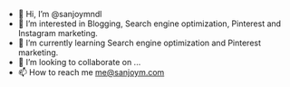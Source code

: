 - 👋 Hi, I’m @sanjoymndl
- 👀 I’m interested in Blogging, Search engine optimization, Pinterest and Instagram marketing.
- 🌱 I’m currently learning Search engine optimization and Pinterest marketing.
- 💞️ I’m looking to collaborate on ...
- 📫 How to reach me me@sanjoym.com

<!---
sanjoymndl/sanjoymndl is a ✨ special ✨ repository because its `README.md` (this file) appears on your GitHub profile.
You can click the Preview link to take a look at your changes.
--->
